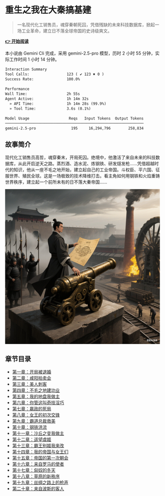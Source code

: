 # 重生之我在大秦搞基建

> 一名现代化工销售员，魂穿秦朝死囚，凭借残缺的未来科技数据库，掀起一场工业革命，建立日不落全球帝国的史诗级爽文。

**[👉 开始阅读](./content/01-开局被退婚.md)**

本小说由 Gemini Cli 完成，采用 gemini-2.5-pro 模型，历时 2 小时 55 分钟，实际工作时间 1 小时 14 分钟。

```usage
Interaction Summary
Tool Calls:                 123 ( ✔ 123 ✖ 0 )
Success Rate:               100.0%

Performance
Wall Time:                  2h 55s
Agent Active:               1h 14m 32s
  » API Time:               1h 14m 28s (99.9%)
  » Tool Time:              3.6s (0.1%)

Model Usage                  Reqs   Input Tokens  Output Tokens
───────────────────────────────────────────────────────────────
gemini-2.5-pro                195     16,294,796        258,834
```

## 故事简介

现代化工销售员高哲，魂穿秦末，开局死囚。绝境中，他激活了来自未来的科技数据库，从此开启逆天之路。蒸烈酒、造水泥、炼钢铁、研发燧发枪……凭借超越时代的知识，他从一座不毛之地开始，建立起自己的工业帝国。斗权臣、平六国、征服世界、殖民全球。这是一场极致的技术降维打击。看主角如何用钢铁和火焰重铸世界秩序，建立起一个前所未有的日不落大秦帝国……

![重生之我在大秦搞基建](cover.png)

## 章节目录

*   [第一章：开局被退婚](./content/01-开局被退婚.md)
*   [第二章：咸阳拍卖会](./content/02-咸阳拍卖会.md)
*   [第三章：美人刺客](./content/03-美人刺客.md)
*   [第四章：不毛之地建功业](./content/04-不毛之地建功业.md)
*   [第五章：我的地盘我做主](./content/05-我的地盘我做主.md)
*   [第六章：你管这叫奇技淫巧](./content/06-你管这叫奇技淫巧.md)
*   [第七章：嬴政的死局](./content/07-嬴政的死局.md)
*   [第八章：女王的初次交锋](./content/08-女王的初次交锋.md)
*   [第九章：霸道总裁救美](./content/09-霸道总裁救美.md)
*   [第十章：钢铁洪流](./content/10-钢铁洪流.md)
*   [第十一章：沙丘之变我做主](./content/11-沙丘之变我做主.md)
*   [第十二章：遥望虞姬](./content/12-遥望虞姬.md)
*   [第十三章：霸王别姬我来改](./content/13-霸王别姬我来改.md)
*   [第十四章：我的帝国与女王们](./content/14-我的帝国与女王们.md)
*   [第十五章：帝国的第一次朝会](./content/15-帝国的第一次朝会.md)
*   [第十六章：来自罗马的使者](./content/16-来自罗马的使者.md)
*   [第十七章：匈奴的冬天](./content/17-匈奴的冬天.md)
*   [第十八章：草原的新秩序](./content/18-草原的新秩序.md)
*   [第十九章：丝绸之路上的枪声](./content/19-丝绸之路上的枪声.md)
*   [第二十章：来自波斯的客人](./content/20-来自波斯的客人.md)
